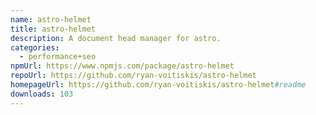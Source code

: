 ```yaml
---
name: astro-helmet
title: astro-helmet
description: A document head manager for astro.
categories:
  - performance+seo
npmUrl: https://www.npmjs.com/package/astro-helmet
repoUrl: https://github.com/ryan-voitiskis/astro-helmet
homepageUrl: https://github.com/ryan-voitiskis/astro-helmet#readme
downloads: 103
---
```

